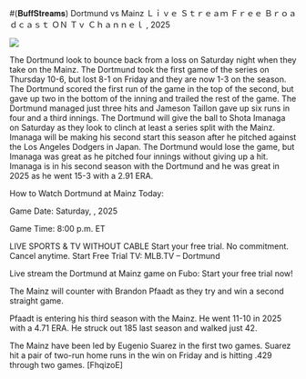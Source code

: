 #(𝐁𝐮𝐟𝐟𝐒𝐭𝐫𝐞𝐚𝐦𝐬) Dortmund vs Mainz Ｌｉｖｅ Ｓｔｒｅａｍ Ｆｒｅｅ Ｂｒｏａｄｃａｓｔ ＯＮ Ｔｖ Ｃｈａｎｎｅｌ , 2025  
  
  
[![](https://i.imgur.com/qSNzIqt.png)](https://movie.rssnews.media/zNUXAqB.php)  
  
The Dortmund look to bounce back from a loss on Saturday night when they take on the Mainz. The Dortmund took the first game of the series on Thursday 10-6, but lost 8-1 on Friday and they are now 1-3 on the season. The Dortmund scored the first run of the game in the top of the second, but gave up two in the bottom of the inning and trailed the rest of the game. The Dortmund managed just three hits and Jameson Taillon gave up six runs in four and a third innings. The Dortmund will give the ball to Shota Imanaga on Saturday as they look to clinch at least a series split with the Mainz. Imanaga will be making his second start this season after he pitched against the Los Angeles Dodgers in Japan. The Dortmund would lose the game, but Imanaga was great as he pitched four innings without giving up a hit. Imanaga is in his second season with the Dortmund and he was great in 2025 as he went 15-3 with a 2.91 ERA.

How to Watch Dortmund at Mainz Today:

Game Date: Saturday, , 2025

Game Time: 8:00 p.m. ET

LIVE SPORTS & TV WITHOUT CABLE
Start your free trial. No commitment. Cancel anytime.
Start Free Trial
TV: MLB.TV – Dortmund

Live stream the Dortmund at Mainz game on Fubo: Start your free trial now!

The Mainz will counter with Brandon Pfaadt as they try and win a second straight game.

Pfaadt is entering his third season with the Mainz. He went 11-10 in 2025 with a 4.71 ERA. He struck out 185 last season and walked just 42.

The Mainz have been led by Eugenio Suarez in the first two games. Suarez hit a pair of two-run home runs in the win on Friday and is hitting .429 through two games. [FhqizoE]